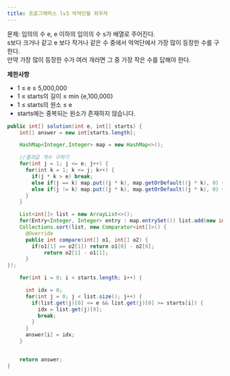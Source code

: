 ```yaml
---
title: 프로그래머스 lv3 억억단을 외우자
---
```



문제: 임의의 수 e,  e 이하의 임의의 수 s가 배열로 주어진다.   
s보다 크거나 같고 e 보다 작거나 같은 수 중에서 억억단에서 가장 많이 등장한 수를 구한다.   
만약 가장 많이 등장한 수가 여러 개라면 그 중 가장 작은 수를 답해야 한다.   
   
__제한사항__   
  * 1 ≤ e ≤ 5,000,000   
  * 1 ≤ starts의 길이 ≤ min {e,100,000}   
  * 1 ≤ starts의 원소 ≤ e   
  * starts에는 중복되는 원소가 존재하지 않습니다.   
   




```java
public int[] solution(int e, int[] starts) {
    int[] answer = new int[starts.length];

    HashMap<Integer,Integer> map = new HashMap<>();

    //결과값 개수 구하기
    for(int j = 1; j <= e; j++) {
      for(int k = 1; k <= j; k++) {
        if(j * k > e) break;
        else if(j == k) map.put((j * k), map.getOrDefault((j * k), 0) + 1);
        else if(j != k) map.put((j * k), map.getOrDefault((j * k), 0) + 2);
      }
    }

    List<int[]> list = new ArrayList<>();
    for(Entry<Integer, Integer> entry : map.entrySet()) list.add(new int[] {entry.getKey(), entry.getValue()});
    Collections.sort(list, new Comparator<int[]>() {
      @Override
      public int compare(int[] o1, int[] o2) {
        if(o1[1] == o2[1]) return o1[0] - o2[0];
            return o2[1] - o1[1];
      }
});

    for(int i = 0; i < starts.length; i++) {

      int idx = 0;
      for(int j = 0; j < list.size(); j++) {
        if(list.get(j)[0] <= e && list.get(j)[0] >= starts[i]) {
          idx = list.get(j)[0];
          break;
        }
      }
      answer[i] = idx;
    }


    return answer;
}
```
